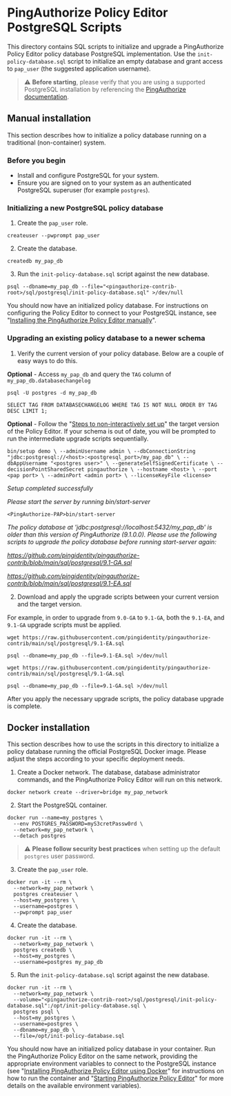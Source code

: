 # PingAuthorize Policy Editor PostgreSQL Scripts
This directory contains SQL scripts to initialize and upgrade a PingAuthorize Policy Editor policy
database PostgreSQL implementation. Use the `init-policy-database.sql` script to initialize an empty database
and grant access to `pap_user` (the suggested application username).
> :warning: **Before starting**, please verify that you are using a supported PostgreSQL installation by referencing
the [PingAuthorize documentation](https://docs.pingidentity.com/csh?Product=paz-latest&Page=home).
## Manual installation
This section describes how to initialize a policy database running on a traditional (non-container) system.

### Before you begin
* Install and configure PostgreSQL for your system.
* Ensure you are signed on to your system as an authenticated PostgreSQL superuser (for example `postgres`).

### Initializing a new PostgreSQL policy database
1. Create the `pap_user` role.
```
createuser --pwprompt pap_user
```
2. Create the database.
```
createdb my_pap_db
```
3. Run the `init-policy-database.sql` script against the new database.
```
psql --dbname=my_pap_db --file="<pingauthorize-contrib-root>/sql/postgresql/init-policy-database.sql" >/dev/null
```
You should now have an initialized policy database. For instructions on configuring the Policy Editor to connect to
your PostgreSQL instance, see "[Installing the PingAuthorize Policy Editor manually](https://docs.pingidentity.com/csh?Product=paz-latest&context=paz_install_pe_noninteractive)".

### Upgrading an existing policy database to a newer schema
1. Verify the current version of your policy database. Below are a couple of easy ways to do this.

**Optional** - Access `my_pap_db` and query the `TAG` column of `my_pap_db.databasechangelog`

`psql -U postgres -d my_pap_db`

`SELECT TAG FROM DATABASECHANGELOG WHERE TAG IS NOT NULL ORDER BY TAG DESC LIMIT 1;`

**Optional** - Follow the "[Steps to non-interactively set up](https://docs.pingidentity.com/bundle/pingauthorize-91/page/hnc1585320115289.html#hnc1585320115289)"
   the target version of the Policy Editor. If your schema is out of date, you will be prompted to run the intermediate upgrade scripts sequentially.

`bin/setup demo \
  --adminUsername admin \
  --dbConnectionString "jdbc:postgresql://<host>:<postgresql_port>/my_pap_db" \
  --dbAppUsername "<postgres user>" \
  --generateSelfSignedCertificate \
  --decisionPointSharedSecret pingauthorize \
  --hostname <host> \
  --port <pap port> \
  --adminPort <admin port> \
  --licenseKeyFile <license>`

_Setup completed successfully_

_Please start the server by running bin/start-server_

`<PingAuthorize-PAP>bin/start-server`

_The policy database at 'jdbc:postgresql://localhost:5432/my_pap_db' is older than this version of PingAuthorize (9.1.0.0). Please use the following scripts to upgrade the policy database before running start-server again:_

_https://github.com/pingidentity/pingauthorize-contrib/blob/main/sql/postgresql/9.1-GA.sql_

_https://github.com/pingidentity/pingauthorize-contrib/blob/main/sql/postgresql/9.1-EA.sql_

2. Download and apply the upgrade scripts between your current version and the target version.

For example, in order to upgrade from `9.0-GA` to `9.1-GA`, both the `9.1-EA`, and `9.1-GA` upgrade scripts must be applied.

`wget https://raw.githubusercontent.com/pingidentity/pingauthorize-contrib/main/sql/postgresql/9.1-EA.sql`

`psql --dbname=my_pap_db --file=9.1-EA.sql >/dev/null`

`wget https://raw.githubusercontent.com/pingidentity/pingauthorize-contrib/main/sql/postgresql/9.1-GA.sql`

`psql --dbname=my_pap_db --file=9.1-GA.sql >/dev/null`

After you apply the necessary upgrade scripts, the policy database upgrade is complete.

## Docker installation
This section describes how to use the scripts in this directory to initialize a policy database running the official
PostgreSQL Docker image. Please adjust the steps according to your specific deployment needs.
1. Create a Docker network. The database, database administrator commands, and the PingAuthorize Policy Editor will
run on this network.
```
docker network create --driver=bridge my_pap_network
```
2. Start the PostgreSQL container.
```
docker run --name=my_postgres \
  --env POSTGRES_PASSWORD=myS3cretPassw0rd \
  --network=my_pap_network \
  --detach postgres
```
> :warning: **Please follow security best practices** when setting up the default `postgres` user password.
3. Create the `pap_user` role.
```
docker run -it --rm \
  --network=my_pap_network \
  postgres createuser \
  --host=my_postgres \
  --username=postgres \
  --pwprompt pap_user
```
4. Create the database.
```
docker run -it --rm \
  --network=my_pap_network \
  postgres createdb \
  --host=my_postgres \
  --username=postgres my_pap_db
```
5. Run the `init-policy-database.sql` script against the new database.
```
docker run -it --rm \
  --network=my_pap_network \
  --volume="<pingauthorize-contrib-root>/sql/postgresql/init-policy-database.sql":/opt/init-policy-database.sql \
  postgres psql \
  --host=my_postgres \
  --username=postgres \
  --dbname=my_pap_db \
  --file=/opt/init-policy-database.sql
```
You should now have an initialized policy database in your container. Run the PingAuthorize Policy Editor on the
same network, providing the appropriate environment variables to connect to the PostgreSQL instance 
(see "[Installing PingAuthorize Policy Editor using Docker](https://docs.pingidentity.com/csh?Product=paz-latest&context=paz_install_pe_docker)"
for instructions on how to run the container and "[Starting PingAuthorize Policy Editor](https://docs.pingidentity.com/csh?Product=paz-latest&context=paz_start_pe)"
for more details on the available environment variables).
